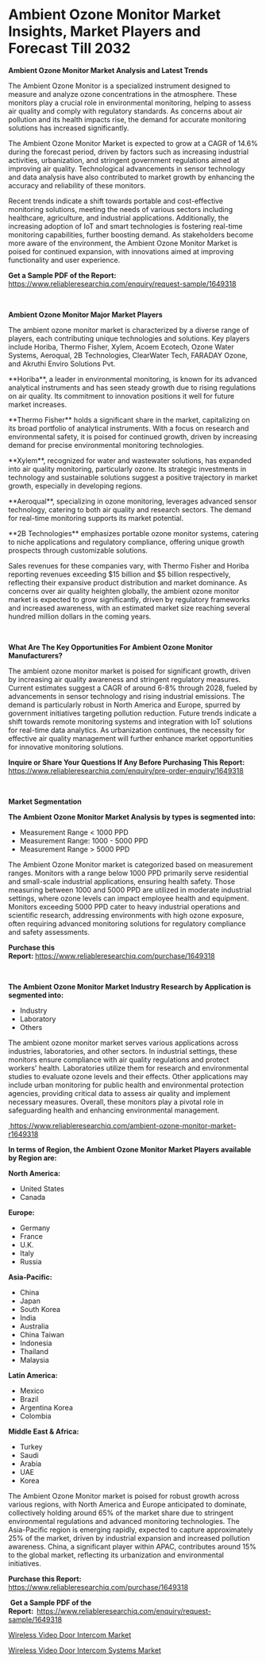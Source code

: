 <p><h1>Ambient Ozone Monitor Market Insights, Market Players and Forecast Till 2032</h1></p><p><strong>Ambient Ozone Monitor Market Analysis and Latest Trends</strong></p>
<p><p>The Ambient Ozone Monitor is a specialized instrument designed to measure and analyze ozone concentrations in the atmosphere. These monitors play a crucial role in environmental monitoring, helping to assess air quality and comply with regulatory standards. As concerns about air pollution and its health impacts rise, the demand for accurate monitoring solutions has increased significantly.</p><p>The Ambient Ozone Monitor Market is expected to grow at a CAGR of 14.6% during the forecast period, driven by factors such as increasing industrial activities, urbanization, and stringent government regulations aimed at improving air quality. Technological advancements in sensor technology and data analysis have also contributed to market growth by enhancing the accuracy and reliability of these monitors.</p><p>Recent trends indicate a shift towards portable and cost-effective monitoring solutions, meeting the needs of various sectors including healthcare, agriculture, and industrial applications. Additionally, the increasing adoption of IoT and smart technologies is fostering real-time monitoring capabilities, further boosting demand. As stakeholders become more aware of the environment, the Ambient Ozone Monitor Market is poised for continued expansion, with innovations aimed at improving functionality and user experience.</p></p>
<p><strong>Get a Sample PDF of the Report:&nbsp;</strong> <a href="https://www.reliableresearchiq.com/enquiry/request-sample/1649318?utm_campaign=1117&utm_medium=2&utm_source=Github&utm_content=ia&utm_term=18022025&utm_id=ambient-ozone-monitor">https://www.reliableresearchiq.com/enquiry/request-sample/1649318</a></p>
<p>&nbsp;</p>
<p><strong>Ambient Ozone Monitor Major Market Players</strong></p>
<p><p>The ambient ozone monitor market is characterized by a diverse range of players, each contributing unique technologies and solutions. Key players include Horiba, Thermo Fisher, Xylem, Acoem Ecotech, Ozone Water Systems, Aeroqual, 2B Technologies, ClearWater Tech, FARADAY Ozone, and Akruthi Enviro Solutions Pvt.</p><p>**Horiba**, a leader in environmental monitoring, is known for its advanced analytical instruments and has seen steady growth due to rising regulations on air quality. Its commitment to innovation positions it well for future market increases.</p><p>**Thermo Fisher** holds a significant share in the market, capitalizing on its broad portfolio of analytical instruments. With a focus on research and environmental safety, it is poised for continued growth, driven by increasing demand for precise environmental monitoring technologies.</p><p>**Xylem**, recognized for water and wastewater solutions, has expanded into air quality monitoring, particularly ozone. Its strategic investments in technology and sustainable solutions suggest a positive trajectory in market growth, especially in developing regions.</p><p>**Aeroqual**, specializing in ozone monitoring, leverages advanced sensor technology, catering to both air quality and research sectors. The demand for real-time monitoring supports its market potential.</p><p>**2B Technologies** emphasizes portable ozone monitor systems, catering to niche applications and regulatory compliance, offering unique growth prospects through customizable solutions.</p><p>Sales revenues for these companies vary, with Thermo Fisher and Horiba reporting revenues exceeding $15 billion and $5 billion respectively, reflecting their expansive product distribution and market dominance. As concerns over air quality heighten globally, the ambient ozone monitor market is expected to grow significantly, driven by regulatory frameworks and increased awareness, with an estimated market size reaching several hundred million dollars in the coming years.</p></p>
<p>&nbsp;</p>
<p><strong>What Are The Key Opportunities For Ambient Ozone Monitor Manufacturers?</strong></p>
<p><p>The ambient ozone monitor market is poised for significant growth, driven by increasing air quality awareness and stringent regulatory measures. Current estimates suggest a CAGR of around 6-8% through 2028, fueled by advancements in sensor technology and rising industrial emissions. The demand is particularly robust in North America and Europe, spurred by government initiatives targeting pollution reduction. Future trends indicate a shift towards remote monitoring systems and integration with IoT solutions for real-time data analytics. As urbanization continues, the necessity for effective air quality management will further enhance market opportunities for innovative monitoring solutions.</p></p>
<p><strong>Inquire or Share Your Questions If Any Before Purchasing This Report:</strong> <a href="https://www.reliableresearchiq.com/enquiry/pre-order-enquiry/1649318?utm_campaign=1117&utm_medium=2&utm_source=Github&utm_content=ia&utm_term=18022025&utm_id=ambient-ozone-monitor">https://www.reliableresearchiq.com/enquiry/pre-order-enquiry/1649318</a></p>
<p>&nbsp;</p>
<p><strong>Market Segmentation</strong></p>
<p><strong>The Ambient Ozone Monitor Market Analysis by types is segmented into:</strong></p>
<p><ul><li>Measurement Range < 1000 PPD</li><li>Measurement Range: 1000 - 5000 PPD</li><li>Measurement Range > 5000 PPD</li></ul></p>
<p><p>The Ambient Ozone Monitor market is categorized based on measurement ranges. Monitors with a range below 1000 PPD primarily serve residential and small-scale industrial applications, ensuring health safety. Those measuring between 1000 and 5000 PPD are utilized in moderate industrial settings, where ozone levels can impact employee health and equipment. Monitors exceeding 5000 PPD cater to heavy industrial operations and scientific research, addressing environments with high ozone exposure, often requiring advanced monitoring solutions for regulatory compliance and safety assessments.</p></p>
<p><strong>Purchase this Report:&nbsp;</strong><a href="https://www.reliableresearchiq.com/purchase/1649318?utm_campaign=1117&utm_medium=2&utm_source=Github&utm_content=ia&utm_term=18022025&utm_id=ambient-ozone-monitor">https://www.reliableresearchiq.com/purchase/1649318</a></p>
<p>&nbsp;</p>
<p><strong>The Ambient Ozone Monitor Market Industry Research by Application is segmented into:</strong></p>
<p><ul><li>Industry</li><li>Laboratory</li><li>Others</li></ul></p>
<p><p>The ambient ozone monitor market serves various applications across industries, laboratories, and other sectors. In industrial settings, these monitors ensure compliance with air quality regulations and protect workers' health. Laboratories utilize them for research and environmental studies to evaluate ozone levels and their effects. Other applications may include urban monitoring for public health and environmental protection agencies, providing critical data to assess air quality and implement necessary measures. Overall, these monitors play a pivotal role in safeguarding health and enhancing environmental management.</p></p>
<p><a href="https://www.reliableresearchiq.com/ambient-ozone-monitor-market-r1649318?utm_campaign=1117&utm_medium=2&utm_source=Github&utm_content=ia&utm_term=18022025&utm_id=ambient-ozone-monitor">&nbsp;https://www.reliableresearchiq.com/ambient-ozone-monitor-market-r1649318</a></p>
<p><strong>In terms of Region, the Ambient Ozone Monitor Market Players available by Region are:</strong></p>
<p>
    <p> <strong> North America: </strong>
        <ul>
            <li>United States</li>
            <li>Canada</li>
        </ul>
        </p> 
    <p> <strong> Europe: </strong>
        <ul>
            <li>Germany</li>
            <li>France</li>
            <li>U.K.</li>
            <li>Italy</li>
            <li>Russia</li>
        </ul>
        </p> 
    <p> <strong> Asia-Pacific: </strong>
        <ul>
            <li>China</li>
            <li>Japan</li>
            <li>South Korea</li>
            <li>India</li>
            <li>Australia</li>
            <li>China Taiwan</li>
            <li>Indonesia</li>
            <li>Thailand</li>
            <li>Malaysia</li>
        </ul>
        </p> 
    <p> <strong> Latin America: </strong>
        <ul>
            <li>Mexico</li>
            <li>Brazil</li>
            <li>Argentina Korea</li>
            <li>Colombia</li>
        </ul>
        </p> 
    <p> <strong> Middle East & Africa: </strong>
        <ul>
            <li>Turkey</li>
            <li>Saudi</li>
            <li>Arabia</li>
            <li>UAE</li>
            <li>Korea</li>
        </ul>
    </p>
    </p>
<p><p>The Ambient Ozone Monitor market is poised for robust growth across various regions, with North America and Europe anticipated to dominate, collectively holding around 65% of the market share due to stringent environmental regulations and advanced monitoring technologies. The Asia-Pacific region is emerging rapidly, expected to capture approximately 25% of the market, driven by industrial expansion and increased pollution awareness. China, a significant player within APAC, contributes around 15% to the global market, reflecting its urbanization and environmental initiatives.</p></p>
<p><strong>Purchase this Report: </strong><a href="https://www.reliableresearchiq.com/purchase/1649318?utm_campaign=1117&utm_medium=2&utm_source=Github&utm_content=ia&utm_term=18022025&utm_id=ambient-ozone-monitor">https://www.reliableresearchiq.com/purchase/1649318</a></p>
<p>&nbsp;<strong>Get a Sample PDF of the Report:&nbsp;&nbsp;</strong><a href="https://www.reliableresearchiq.com/enquiry/request-sample/1649318?utm_campaign=1117&utm_medium=2&utm_source=Github&utm_content=ia&utm_term=18022025&utm_id=ambient-ozone-monitor">https://www.reliableresearchiq.com/enquiry/request-sample/1649318</a></p>
<p><strong></strong></p>
<p><p><a href="https://github.com/sharphadan/Market-Research-Report-List-1/blob/main/wireless-video-door-intercom-market.md?utm_campaign=1117&utm_medium=2&utm_source=Github&utm_content=ia&utm_term=18022025&utm_id=ambient-ozone-monitor">Wireless Video Door Intercom Market</a></p><p><a href="https://github.com/bokerraaenc7/Market-Research-Report-List-1/blob/main/wireless-video-door-intercom-systems-market.md?utm_campaign=1117&utm_medium=2&utm_source=Github&utm_content=ia&utm_term=18022025&utm_id=ambient-ozone-monitor">Wireless Video Door Intercom Systems Market</a></p></p>
